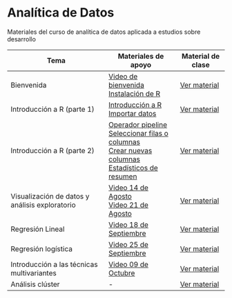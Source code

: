 # Analítica de Datos

Materiales del curso de analítica de datos aplicada a estudios sobre desarrollo

| Tema | Materiales de apoyo | Material de clase |
|------|---------------------|-------------------|
| Bienvenida | [Video de bienvenida](https://youtu.be/ySKIVbcQrhk)<br/>[Instalación de R](https://youtu.be/TKplIIwwdEk) | [Ver material](https://jgbabativam.github.io/AnaDatos/0Intro.html) |
| Introducción a R (parte 1) | [Introducción a R](https://youtu.be/TlOKN0UzbB0) <br/>[Importar datos](https://youtu.be/FkpIpLgI7es) | [Ver material](https://jgbabativam.github.io/AnaDatos/1Intro.html) |
| Introducción a R (parte 2) | [Operador pipeline](https://youtu.be/8V1IzCRsSd8) <br/>[Seleccionar filas o columnas](https://youtu.be/FduWB2BRcBo) <br/> [Crear nuevas columnas](https://youtu.be/5hoBTWEpDbo) <br/> [Estadísticos de resumen](https://youtu.be/NTrjYX0rf9Q)| [Ver material](https://jgbabativam.github.io/AnaDatos/2Intro.html) |
| Visualización de datos y análisis exploratorio |[Video 14 de Agosto](https://youtu.be/hF9GphkRH74) <br/>[Video 21 de Agosto](https://youtu.be/_3k10rWXqkc)  | [Ver material](https://jgbabativam.github.io/AnaDatos/3Exploratorio.html) |
| Regresión Lineal | [Video 18 de Septiembre](https://youtu.be/GkFBjb-PGBs) | [Ver material](https://jgbabativam.github.io/AnaDatos/4Regression.html) |
| Regresión logística | [Video 25 de Septiembre](https://youtu.be/-X_cCi0gEO4) | [Ver material](https://jgbabativam.github.io/AnaDatos/5LogitRegression.html) |
| Introducción a las técnicas multivariantes | [Video 09 de Octubre](https://youtu.be/fL8YIyAy0W4)| [Ver material](https://jgbabativam.github.io/AnaDatos/6PCA.html) |
| Análisis clúster | - | [Ver material](https://jgbabativam.github.io/AnaDatos/7Cluster.html) |


